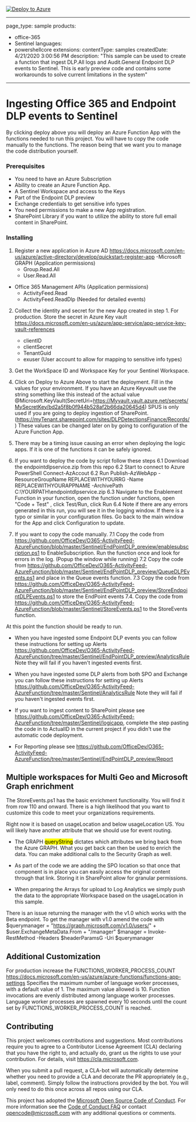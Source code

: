 [![Deploy to Azure](https://aka.ms/deploytoazurebutton)](https://portal.azure.com/#create/Microsoft.Template/uri/https%3A%2F%2Fraw.githubusercontent.com%2FOfficeDev%2FO365-ActivityFeed-AzureFunction%2Fmaster%2FSentinel%2FEndPointDLP_preview%2Fdeploysentinelfunction.json)

---
page_type: sample
products:
- office-365
- Sentinel
languages:
- powershellcore
extensions:
  contentType: samples
  createdDate: 4/21/2020 3:00:56 PM
description: "This sample can be used to create a function that ingest DLP.All logs and Audit.General Endpoint DLP events to Sentinel. This is early preview code and contains some workarounds to solve current limitations in the system"
---


# Ingesting Office 365 and Endpoint DLP events to Sentinel

By clicking deploy above you will deploy an Azure Function App with the functions needed to run this project. You will have to copy the code manually to the functions. The reason being that we want you to manage the code distribution yourself.

### Prerequisites

- You need to have an Azure Subscription
- Ability to create an Azure Function App. 
- A Sentinel Workspace and access to the Keys
- Part of the Endpoint DLP preview
- Exchange credentials to get sensitive info types
- You need permissions to make a new App registration. 
- SharePoint Library if you want to utilize the ability to store full email content in SharePoint.

### Installing

1. Register a new application in Azure AD https://docs.microsoft.com/en-us/azure/active-directory/develop/quickstart-register-app
  -Microsoft GRAPH  (Application permissions)
     - Group.Read.All
     - User.Read.All
  - Office 365 Management APIs  (Application permissions)
     - ActivityFeed.Read
     - ActivityFeed.ReadDlp   (Needed for detailed events)
 
 2. Collect the identity and secret for the new App created in step 1.  For production. Store the secret in Azure Key vault https://docs.microsoft.com/en-us/azure/app-service/app-service-key-vault-references
      - clientID
      - clientSecret
      - TenantGuid
      - exuser (User account to allow for mapping to sensitive info types)
      
3. Get the WorkSpace ID and Workspace Key for your Sentinel Workspace.

4. Click on Deploy to Azure Above to start the deployment. Fill in the values for your environment. If you have an Azure Keyvault use the string something like this instead of the actual value @Microsoft.KeyVault(SecretUri=https://Myvault.vault.azure.net/secrets/MySecretKey/bd2a5f8b0f944b528af2b66da20645d4)
SPUS is only used if you are going to deploy ingestion of SharePoint. (https://myTenant.sharepoint.com/sites/DLPDetectionsFinance/Records/)
These values can be changed later on by going to configuration of the Azure Function App.

5. There may be a timing issue causing an error when deploying the logic apps. If it is one of the functions it can be safely ignored.

6. If you want to deploy the code by script follow these steps
6.1 Download the endpointdlpservice.zip from this repo
6.2 Start to connect to Azure PowerShell Connect-AzAccout
6.2 Run Publish-AzWebApp -ResourceGroupName REPLACEWITHYOURRG -Name REPLACEWITHYOURAPPNAME -ArchivePath C:\YOURPATH\endpointdlpservice.zip
6.3 Navigate to the Enablement Function in your function, open the function under functions, open "Code + Test" , click Test/Run, click Run
6.4 Note if there are any errors generated in this run, you will see it in the logging window. If there is a typo or similar in your configuration files. Go back to the main window for the App and click Configuration to update.

7. If you want to copy the code manually.
7.1 Copy the code from  https://github.com/OfficeDev/O365-ActivityFeed-AzureFunction/blob/master/Sentinel/EndPointDLP_preview/enablesubscription.ps1 to EnableSubscription. Run the function once and look for errors in the log. (Popup the window while running)
7.2 Copy the code from https://github.com/OfficeDev/O365-ActivityFeed-AzureFunction/blob/master/Sentinel/EndPointDLP_preview/QueueDLPEvents.ps1 and place in the Queue events function.
7.3 Copy the code from  https://github.com/OfficeDev/O365-ActivityFeed-AzureFunction/blob/master/Sentinel/EndPointDLP_preview/StoreEndpointDLPEvents.ps1 to store the EndPoint events
7.4. Copy the code from https://github.com/OfficeDev/O365-ActivityFeed-AzureFunction/blob/master/Sentinel/StoreEvents.ps1 to the StoreEvents function. 

At this point the function should be ready to run. 

- When you have ingested some Endpoint DLP events you can follow these instructions for setting up Alerts https://github.com/OfficeDev/O365-ActivityFeed-AzureFunction/tree/master/Sentinel/EndPointDLP_preview/AnalyticsRule Note they will fail if you haven't ingested events first.

- When you have ingested some DLP alerts from both SPO and Exchange you can follow these instructions for setting up Alerts https://github.com/OfficeDev/O365-ActivityFeed-AzureFunction/tree/master/Sentinel/AnalyticsRule Note they will fail
if you haven't ingested events first.

- If you want to ingest content to SharePoint please see https://github.com/OfficeDev/O365-ActivityFeed-AzureFunction/tree/master/Sentinel/logicapp, complete the step pasting the code in to ActualID in the current project if you didn't use the automatic code deployment.

- For Reporting please see https://github.com/OfficeDev/O365-ActivityFeed-AzureFunction/tree/master/Sentinel/EndPointDLP_preview/Report

## Multiple workspaces for Multi Geo and Microsoft Graph enrichment
The StoreEvents.ps1 has the basic enrichment functionality. You will find it from row 110 and onward. There is a high likelihood that you want to customize this code to meet your organizations requirements.

Right now it is based on usageLocation and below usageLocation US. You will likely have another attribute that we should use for event routing.

- The GRAPH <mark>queryString</mark> dictates which attributes we bring back from the Azure GRAPH. What you get back can then be used to enrich the data. You can make additional calls to the Security Graph as well.

- As part of the code we are adding the SPO location so that once that component is in place you can easily access the original content through that link. Storing it in SharePoint allow for granular permissions.

- When preparing the Arrays for upload to Log Analytics we simply push the data to the appropriate Workspace based on the usageLocation in this sample.

There is an issue returning the manager with the v1.0 which works with the Beta endpoint. 
To get the manager with v1.0 amend the code with
        $querymanager = "https://graph.microsoft.com/v1.0/users/" + $user.ExchangeMetaData.From + "/manager"
        $manager = Invoke-RestMethod -Headers $headerParamsG -Uri $querymanager
        
## Additional Customization

For production increase the FUNCTIONS_WORKER_PROCESS_COUNT https://docs.microsoft.com/en-us/azure/azure-functions/functions-app-settings
Specifies the maximum number of language worker processes, with a default value of 1. The maximum value allowed is 10. Function invocations are evenly distributed among language worker processes. Language worker processes are spawned every 10 seconds until the count set by FUNCTIONS_WORKER_PROCESS_COUNT is reached. 

## Contributing

This project welcomes contributions and suggestions.  Most contributions require you to agree to a
Contributor License Agreement (CLA) declaring that you have the right to, and actually do, grant us
the rights to use your contribution. For details, visit https://cla.microsoft.com.

When you submit a pull request, a CLA-bot will automatically determine whether you need to provide
a CLA and decorate the PR appropriately (e.g., label, comment). Simply follow the instructions
provided by the bot. You will only need to do this once across all repos using our CLA.

This project has adopted the [Microsoft Open Source Code of Conduct](https://opensource.microsoft.com/codeofconduct/).
For more information see the [Code of Conduct FAQ](https://opensource.microsoft.com/codeofconduct/faq/) or
contact [opencode@microsoft.com](mailto:opencode@microsoft.com) with any additional questions or comments.

